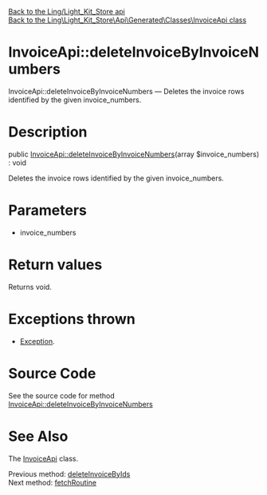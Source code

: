 [Back to the Ling/Light_Kit_Store api](https://github.com/lingtalfi/Light_Kit_Store/blob/master/doc/api/Ling/Light_Kit_Store.md)<br>
[Back to the Ling\Light_Kit_Store\Api\Generated\Classes\InvoiceApi class](https://github.com/lingtalfi/Light_Kit_Store/blob/master/doc/api/Ling/Light_Kit_Store/Api/Generated/Classes/InvoiceApi.md)


InvoiceApi::deleteInvoiceByInvoiceNumbers
================



InvoiceApi::deleteInvoiceByInvoiceNumbers — Deletes the invoice rows identified by the given invoice_numbers.




Description
================


public [InvoiceApi::deleteInvoiceByInvoiceNumbers](https://github.com/lingtalfi/Light_Kit_Store/blob/master/doc/api/Ling/Light_Kit_Store/Api/Generated/Classes/InvoiceApi/deleteInvoiceByInvoiceNumbers.md)(array $invoice_numbers) : void




Deletes the invoice rows identified by the given invoice_numbers.




Parameters
================


- invoice_numbers

    


Return values
================

Returns void.


Exceptions thrown
================

- [Exception](http://php.net/manual/en/class.exception.php).&nbsp;







Source Code
===========
See the source code for method [InvoiceApi::deleteInvoiceByInvoiceNumbers](https://github.com/lingtalfi/Light_Kit_Store/blob/master/Api/Generated/Classes/InvoiceApi.php#L371-L374)


See Also
================

The [InvoiceApi](https://github.com/lingtalfi/Light_Kit_Store/blob/master/doc/api/Ling/Light_Kit_Store/Api/Generated/Classes/InvoiceApi.md) class.

Previous method: [deleteInvoiceByIds](https://github.com/lingtalfi/Light_Kit_Store/blob/master/doc/api/Ling/Light_Kit_Store/Api/Generated/Classes/InvoiceApi/deleteInvoiceByIds.md)<br>Next method: [fetchRoutine](https://github.com/lingtalfi/Light_Kit_Store/blob/master/doc/api/Ling/Light_Kit_Store/Api/Generated/Classes/InvoiceApi/fetchRoutine.md)<br>


